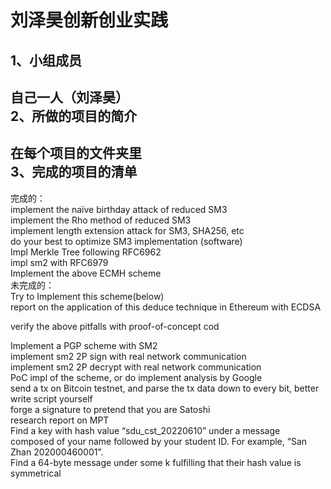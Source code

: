 刘泽昊创新创业实践
=======
1、小组成员
-------
自己一人（刘泽昊）<br>
2、所做的项目的简介
--------
在每个项目的文件夹里<br>
3、完成的项目的清单
-------
完成的：<br>
implement the naïve birthday attack of reduced SM3<br>
implement the Rho method of reduced SM3<br>
implement length extension attack for SM3, SHA256, etc<br>
do your best to optimize SM3 implementation (software)<br>
Impl Merkle Tree following RFC6962<br>
impl sm2 with RFC6979<br>
Implement the above ECMH scheme<br>
未完成的：<br>
Try to Implement this scheme(below)<br>
report on the application of this deduce technique in Ethereum with ECDSA<br>

verify the above pitfalls with proof-of-concept cod<br>

Implement a PGP scheme with SM2<br>
implement sm2 2P sign with real network communication<br>
implement sm2 2P decrypt with real network communication<br>
PoC impl of the scheme, or do implement analysis by Google<br>
send a tx on Bitcoin testnet, and parse the tx data down to every bit, better write script yourself<br>
forge a signature to pretend that you are Satoshi<br>
research report on MPT<br>
Find a key with hash value “sdu_cst_20220610” under a message composed of your name followed by your student ID. For example, “San Zhan 202000460001”.<br>
Find a 64-byte message under some k fulfilling that their hash value is symmetrical<br>
